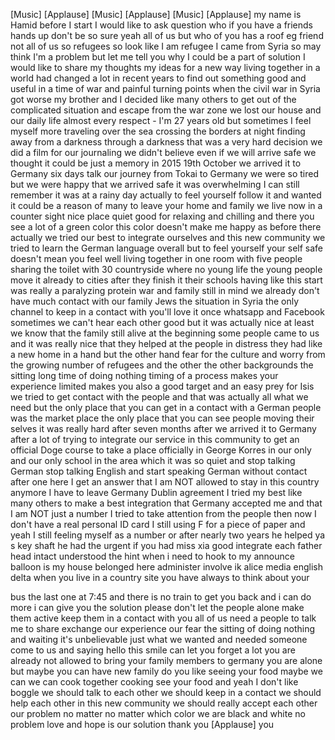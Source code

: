 
[Music]
[Applause]
[Music]
[Applause]
[Music]
[Applause]
my name is Hamid before I start I would
like to ask question who if you have a
friends
hands up don&#39;t be so sure
yeah all of us but who of you has a roof
eg friend not all of us
so refugees so look like I am refugee I
came from Syria so may think I&#39;m a
problem but let me tell you why I could
be a part of solution I would like to
share my thoughts my ideas for a new way
living together in a world had changed a
lot in recent years to find out
something good and useful in a time of
war and painful turning points when the
civil war in Syria got worse my brother
and I decided like many others to get
out of the complicated situation and
escape from the war zone we lost our
house and our daily life almost every
respect - I&#39;m 27 years old
but sometimes I feel myself more
traveling over the sea crossing the
borders at night finding away from a
darkness through a darkness that was a
very hard decision we did a film for our
journaling we didn&#39;t believe even if we
will arrive safe we thought it could be
just a memory in 2015
19th October we arrived it to Germany
six days talk our journey from Tokai to
Germany we were so tired but we were
happy that we arrived safe it was
overwhelming I can still remember it was
at a rainy day actually to feel yourself
follow it and wanted it could be a
reason of many to leave your home and
family we live now in a counter sight
nice place quiet good for relaxing and
chilling and there you see a lot of a
green color this color doesn&#39;t make me
happy
as before there actually we tried our
best to integrate ourselves and this new
community we tried to learn the German
language overall but to feel yourself
your self safe doesn&#39;t mean you feel
well living together in one room
with five people sharing the toilet with
30 countryside where no young life the
young people move it already to cities
after they finish it their schools
having like this start was really a
paralyzing protein war and family still
in mind we already don&#39;t have much
contact with our family Jews the
situation in Syria the only channel to
keep in a contact with you&#39;ll love it
once whatsapp and Facebook sometimes we
can&#39;t hear each other good but it was
actually nice at least we know that the
family still alive at the beginning some
people came to us and it was really nice
that they helped at the people in
distress
they had like a new home in a hand but
the other hand fear for the culture and
worry from the growing number of
refugees and the other the other
backgrounds the sitting long time of
doing nothing timing of a process makes
your experience limited makes you also a
good target and an easy prey for Isis we
tried to get contact with the people and
that was actually all what we need
but the only place that you can get in a
contact with a German people was the
market place the only place that you can
see people moving their selves it was
really hard after seven months after we
arrived it to Germany after a lot of
trying to integrate our service in this
community to get an official Doge course
to take a place officially in George
Korres in our only and our only school
in the area which it was so quiet and
stop talking German stop talking English
and start speaking German without
contact after one here I get an answer
that I am NOT allowed to stay in this
country anymore I have to leave Germany
Dublin agreement I tried my best
like many others to make a best
integration that Germany accepted me and
that I am NOT just a number I tried to
take attention from the people then now
I don&#39;t have a real personal ID card
I still using F for a piece of paper and
yeah I still feeling myself as a number
or after nearly two years he helped ya s
key shaft he had the urgent
if you had miss xia good integrate each
father head intact understood the hint
when i need to hook to my announce
balloon is my house belonged here
administer involve ik alice media
english delta when you live in a country
site you have always to think about your

bus the last one at 7:45 and there is no
train to get you back and i can do more
i can give you the solution please don&#39;t
let the people alone
make them active keep them in a contact
with you all of us need a people to talk
me to share exchange our experience our
fear the sitting of doing nothing and
waiting it&#39;s unbelievable just what we
wanted and needed someone come to us and
saying hello this smile can let you
forget a lot you are already not allowed
to bring your family members to germany
you are alone but maybe you can have new
family do you like seeing your food
maybe we can we can cook together
cooking see your food and yeah I don&#39;t
like boggle
we should talk to each other we should
keep in a contact we should help each
other in this new community we should
really accept each other our problem no
matter no matter which color we are
black and white no problem love and hope
is our solution thank you
[Applause]
you
